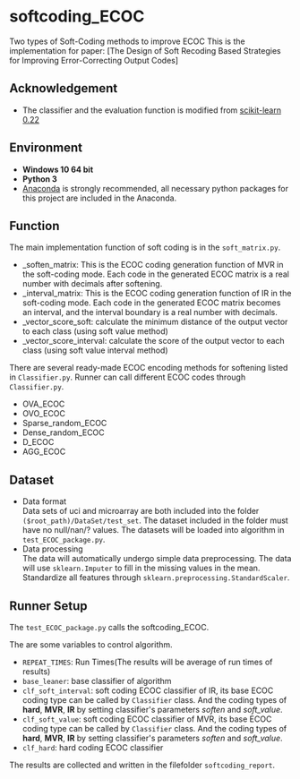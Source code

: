 # softcoding_ECOC
Two types of Soft-Coding methods to improve ECOC 
This is the implementation for paper: [The Design of Soft Recoding Based Strategies for Improving Error-Correcting Output Codes]

## Acknowledgement
* The classifier and the evaluation function is modified from [scikit-learn 0.22](https://scikit-learn.org/stable/)

## Environment
* **Windows 10 64 bit**
* **Python 3**
* [Anaconda](https://www.anaconda.com/) is strongly recommended, all necessary python packages for this project are included in the Anaconda.

## Function
The main implementation function of soft coding is in the  `soft_matrix.py`.
* _soften_matrix: This is the ECOC coding generation function of MVR in the soft-coding
mode. Each code in the generated ECOC matrix is a real number with decimals after softening.
* _interval_matrix: This is the ECOC coding generation function of IR in the soft-coding
mode. Each code in the generated ECOC matrix becomes an interval, and the interval boundary
is a real number with decimals.
* _vector_score_soft: calculate the minimum distance of the output vector to each class (using soft value method)
* _vector_score_interval: calculate the score of the output vector to each class (using soft value interval method)

There are several ready-made ECOC encoding methods for softening listed in `Classifier.py`.
Runner can call different ECOC codes through `Classifier.py`.
* OVA_ECOC
* OVO_ECOC
* Sparse_random_ECOC
* Dense_random_ECOC
* D_ECOC
* AGG_ECOC

## Dataset
* Data format  
Data sets of uci and microarray are both included into the folder `($root_path)/DataSet/test_set`.
The dataset included in the folder must have no null/nan/? values.
The datasets will be loaded into algorithm in `test_ECOC_package.py`.
* Data processing  
The data will automatically undergo simple data preprocessing.
The data will use `sklearn.Imputer` to fill in the missing values in the mean.
Standardize all features through `sklearn.preprocessing.StandardScaler`.

## Runner Setup
The `test_ECOC_package.py` calls the softcoding_ECOC. 
  
The are some variables to control algorithm.
* `REPEAT_TIMES`: Run Times(The results will be average of run times of results)
* `base_leaner`: base classifier of algorithm
* `clf_soft_interval`: soft coding ECOC classifier of IR, its base ECOC coding type can be called by `Classifier` class.
And the coding types of **hard**, **MVR**, **IR** by setting classifier's parameters *soften* and *soft_value*.
* `clf_soft_value`: soft coding ECOC classifier of MVR, its base ECOC coding type can be called by `Classifier` class.
And the coding types of **hard**, **MVR**, **IR** by setting classifier's parameters *soften* and *soft_value*.
* `clf_hard`: hard coding ECOC classifier

The results are collected and written in the filefolder `softcoding_report`.